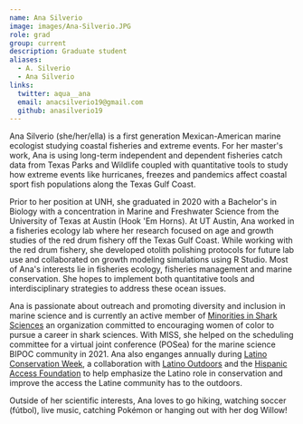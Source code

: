 ```yaml
---
name: Ana Silverio
image: images/Ana-Silverio.JPG
role: grad
group: current
description: Graduate student
aliases:
  - A. Silverio
  - Ana Silverio
links:
  twitter: aqua__ana
  email: anacsilverio19@gmail.com
  github: anasilverio19
---
```


Ana Silverio (she/her/ella) is a first generation Mexican-American marine ecologist studying coastal fisheries and extreme events. 
For her master's work, Ana is using long-term independent and dependent fisheries catch data from Texas Parks and Wildlife coupled with quantitative tools to study how extreme events like hurricanes, freezes and pandemics affect coastal sport fish populations along the Texas Gulf Coast. 

Prior to her position at UNH, she graduated in 2020 with a Bachelor's in Biology with a concentration in Marine and Freshwater Science from the University of Texas at Austin (Hook 'Em Horns).
At UT Austin, Ana worked in a fisheries ecology lab where her research focused on age and growth studies of the red drum fishery off the Texas Gulf Coast.
While working with the red drum fishery, she developed otolith polishing protocols for future lab use and collaborated on growth modeling simulations using R Studio.
Most of Ana's interests lie in fisheries ecology, fisheries management and marine conservation.
She hopes to implement both quantitative tools and interdisciplinary strategies to address these ocean issues. 

Ana is passionate about outreach and promoting diversity and inclusion in marine science and is currently an active member of [Minorities in Shark Sciences](https://www.misselasmo.org/) an organization committed to encouraging women of color to pursue a career in shark sciences. With MISS, she helped on the scheduling committee for a virtual joint conference (POSea) for the marine science BIPOC community in 2021. Ana also enganges annually during [Latino Conservation Week](https://latinoconservationweek.com/), a collaboration with [Latino Outdoors](https://latinooutdoors.org/) and the [Hispanic Access Foundation](https://hispanicaccess.org/) to help emphasize the Latino role in conservation and improve the access the Latine community has to the outdoors. 

Outside of her scientific interests, Ana loves to go hiking, watching soccer (fútbol), live music, catching Pokémon or hanging out with her dog Willow!
